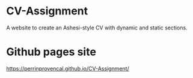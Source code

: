 # CV-Assignment
A website to create an Ashesi-style CV with dynamic and static sections.

# Github pages site
https://perrinprovencal.github.io/CV-Assignment/

